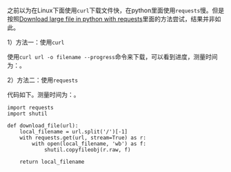 ##

之前以为在Linux下面使用`curl`下载文件快，在python里面使用`requests`慢。但是按照[Download large file in python with requests](https://stackoverflow.com/questions/16694907/download-large-file-in-python-with-requests)里面的方法尝试，结果并非如此。

1）方法一：使用`curl`

使用`curl url -o filename --progress`命令来下载，可以看到进度，测量时间为：。


2）方法二：使用`requests`

代码如下。测量时间为：。

```
import requests
import shutil

def download_file(url):
    local_filename = url.split('/')[-1]
    with requests.get(url, stream=True) as r:
        with open(local_filename, 'wb') as f:
            shutil.copyfileobj(r.raw, f)

    return local_filename
```
